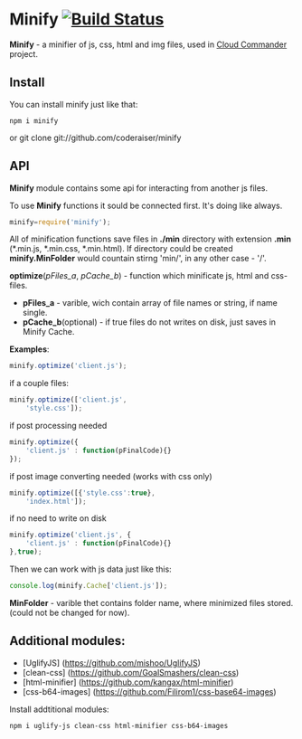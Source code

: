 Minify [![Build Status](https://secure.travis-ci.org/coderaiser/cloudcmd.png?branch=master)](http://travis-ci.org/coderaiser/cloudcmd)
======

**Minify** - a minifier of js, css, html and img files,
used in [Cloud Commander](http://github.com/coderaiser/cloudcmd "Cloud Commander")
project.

Install
---------------
You can install minify just like that:

    npm i minify
or
    git clone git://github.com/coderaiser/minify

API
---------------
**Minify** module contains some api for interacting from another js files.

To use **Minify** functions it sould be connected first. It's doing like always.
```js
minify=require('minify');
```
All of minification functions save files in **./min** directory with
extension **.min** (*.min.js, *.min.css, *.min.html).
If directory could be created **minify.MinFolder** would countain stirng 'min/',
in any other case - '/'.

**optimize**(*pFiles_a*, *pCache_b*) - function which minificate js, html and
css-files.
 - **pFiles_a**                   - varible, wich contain array of file
names or string, if name single.
 - **pCache_b**(optional)           - if true files do not writes on disk,
just saves in Minify Cache.

**Examples**:

```js
minify.optimize('client.js');
```

if a couple files:
```js
minify.optimize(['client.js',
    'style.css']);
```

if post processing needed 
```js
minify.optimize({
    'client.js' : function(pFinalCode){}
});
```

if post image converting needed (works with css only)
```js
minify.optimize([{'style.css':true},
    'index.html']);
```    

if no need to write on disk
```js
minify.optimize('client.js', {
    'client.js' : function(pFinalCode){}
},true);
```

Then we can work with js data just like this:
```js
console.log(minify.Cache['client.js']);
```

**MinFolder** - varible thet contains folder name, where minimized files stored.
                (could not be changed for now).
                
Additional modules:
---------------
- [UglifyJS] (https://github.com/mishoo/UglifyJS)
- [clean-css] (https://github.com/GoalSmashers/clean-css)
- [html-minifier] (https://github.com/kangax/html-minifier)
- [css-b64-images] (https://github.com/Filirom1/css-base64-images)

Install addtitional modules:

    npm i uglify-js clean-css html-minifier css-b64-images